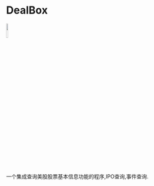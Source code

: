 ﻿# DealBox

<img src="./resource/image/Logo.ico" style="width: 10%;">

一个集成查询美股股票基本信息功能的程序,IPO查询,事件查询.